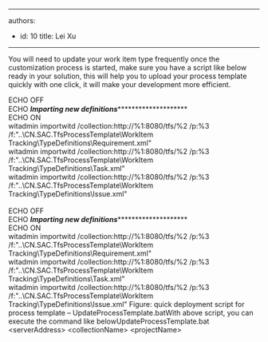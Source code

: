 

---
authors:
  - id: 10
    title: Lei Xu
---




<span class='intro'> <p class="MsoListParagraph">You will need to update your work item type
frequently once the customization process is started, make sure you have a
script like below ready in your solution, this will help you to upload your
process template quickly with one click, it will make your development more
efficient.&#160;</p> </span>

<span class="ssw-rteStyle-CodeArea">​ECHO OFF<font face="consolas" size="2"><br></font>ECHO ***********Importing new definitions*******************************<br>ECHO ON<br>witadmin importwitd /collection&#58;http&#58;//%1&#58;8080/tfs/%2 /p&#58;%3 /f&#58;&quot;..\CN.SAC.TfsProcessTemplate\WorkItem ​Tracking\TypeDefinitions\Requirement.xml&quot;<br>witadmin importwitd /collection&#58;http&#58;//%1&#58;8080/tfs/%2 /p&#58;%3 /f&#58;&quot;..\CN.SAC.TfsProcessTemplate\WorkItem Tracking\TypeDefinitions\Task.xml&quot;<br>witadmin importwitd /collection&#58;http&#58;//%1&#58;8080/tfs/%2 /p&#58;%3 /f&#58;&quot;..\CN.SAC.TfsProcessTemplate\WorkItem Tracking\TypeDefinitions\Issue.xml&quot;<br><br>​ECHO OFF​<br>ECHO ***********Importing new definitions*******************************<br>ECHO ON<br>witadmin importwitd /collection&#58;http&#58;//%1&#58;8080/tfs/%2 /p&#58;%3 /f&#58;&quot;..\CN.SAC.TfsProcessTemplate\WorkItem Tracking\TypeDefinitions\Requirement.xml&quot;<br>witadmin importwitd /collection&#58;http&#58;//%1&#58;8080/tfs/%2 /p&#58;%3 /f&#58;&quot;..\CN.SAC.TfsProcessTemplate\WorkItem Tracking\TypeDefinitions\Task.xml&quot;<br>witadmin importwitd /collection&#58;http&#58;//%1&#58;8080/tfs/%2 /p&#58;%3 /f&#58;&quot;..\CN.SAC.TfsProcessTemplate\WorkItem Tracking\TypeDefinitions\Issue.xml&quot;​​&#160;</span><span><span class="ssw-rteStyle-FigureNormal">Figure&#58; quick
deployment script for process template – U</span><span class="ssw-rteStyle-FigureNormal">pdateProcessTemplate.bat</span>With above script, you can execute the command like
below</span>UpdateProcessTemplate.bat &lt;serverAddress&gt;
&lt;collectionName&gt; &lt;projectName&gt;
​​


